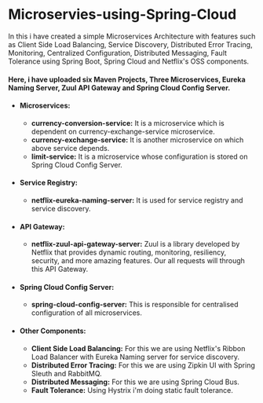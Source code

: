 # Microservies-using-Spring-Cloud
In this i have created a simple Microservices Architecture with features such as Client Side Load Balancing, Service Discovery, Distributed Error Tracing, Monitoring, Centralized Configuration, Distributed Messaging, Fault Tolerance using Spring Boot, Spring Cloud and Netflix's OSS components.

#### Here, i have uploaded six Maven Projects, Three Microservices, Eureka Naming Server, Zuul API Gateway and Spring Cloud Config Server.

- #### Microservices:
  - **currency-conversion-service:** It is a microservice which is dependent on currency-exchange-service microservice.
  - **currency-exchange-service:** It is another microservice on which above service depends.
  - **limit-service:** It is a microservice whose configuration is stored on Spring Cloud Config Server.

- #### Service Registry:
  - **netflix-eureka-naming-server:** It is used for service registry and service discovery.
  
- #### API Gateway:
  - **netflix-zuul-api-gateway-server:** Zuul is a library developed by Netflix that provides dynamic routing, monitoring, resiliency, security, and more amazing features. Our all requests will through this API Gateway.

- #### Spring Cloud Config Server:
  - **spring-cloud-config-server:** This is responsible for centralised configuration of all microservices.
 
- #### Other Components:
  - **Client Side Load Balancing:** For this we are using Netflix's Ribbon Load Balancer with Eureka Naming server for service discovery.
  - **Distributed Error Tracing:** For this we are using Zipkin UI with Spring Sleuth and RabbitMQ. 
  - **Distributed Messaging:** For this we are using Spring Cloud Bus.
  - **Fault Tolerance:** Using Hystrix i'm doing static fault tolerance.
